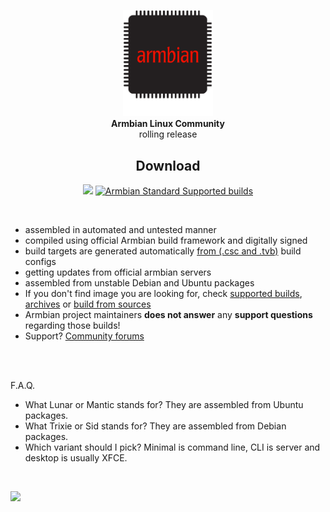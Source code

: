 <p align="center">
  <a href="#">
  <img src="https://raw.githubusercontent.com/armbian/build/master/.github/armbian-logo.png" alt="Armbian logo" width="144">
  </a><br>
  <strong>Armbian Linux Community</strong><br>rolling release<br>
<h2 align=center> Download  </h2>
</p>
<p align="center">
  <a href=https://github.com/armbian/community/releases/latest>
<img src="https://img.shields.io/badge/Community%20maintained%3F-white?style=for-the-badge&color=blue"></a>
<a href="https://www.armbian.com/download/?device_support=Standard%20support"/><img alt="Armbian Standard Supported builds" src="https://img.shields.io/badge/Standard%20support%3F-white?style=for-the-badge&color=green"></a>
</p>
  <br>


-  assembled in automated and untested manner
-  compiled using official Armbian build framework and digitally signed
-  build targets are generated automatically <a href=https://github.com/armbian/build/tree/main/config/boards>from (.csc and .tvb)</a> build configs
-  getting updates from official armbian servers
-  assembled from unstable Debian and Ubuntu packages
-  If you don't find image you are looking for, check <a href=https://www.armbian.com/download/ target=_blanks>supported builds</a>, <a href=https://archive.armbian.com target=_blank>archives</a> or <a href=https://github.com/armbian/build>build from sources</a>
-  Armbian project maintainers <b>does not answer</b> any <b>support questions</b> regarding those builds!
-  Support? <a href=https://forum.armbian.com/forum/97-unmaintained-csceoltvb-other> Community forums</a>
  <br>
&nbsp;
<p>
F.A.Q.
<ul>
  <li>What Lunar or Mantic stands for? They are assembled from Ubuntu packages.</li>
  <li>What Trixie or Sid stands for? They are assembled from Debian packages.</li>
  <li>Which variant should I pick? Minimal is command line, CLI is server and desktop is usually XFCE.</li>
</ul>
</p>
&nbsp;

<a href=#><img src="https://github.com/armbian/community/blob/main/.github/rolling-armbian-banner.png" width=815></a>
&nbsp;
&nbsp;
